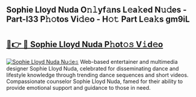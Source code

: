 ## Sophie Lloyd Nuda O𝚗𝚕yf𝚊ns L𝚎a𝚔ed N𝚞𝚍es - Part-l33 P𝚑𝚘tos Vi𝚍𝚎o - H𝚘𝚝 Part L𝚎a𝚔s gm9iL

# <h2><a href="http://kf0xmb.oniu.top/?m=Sophie+Lloyd+Nuda">🔗👉 🔴 Sophie Lloyd Nuda P𝚑ot𝚘𝚜 V𝚒d𝚎o</a></h2>

[![Sophie Lloyd Nuda Nu𝚍e𝚜](https://i.imgur.com/0qMVB7G.gif)](http://kf0xmb.oniu.top/?m=Sophie+Lloyd+Nuda)
Web-based entertainer and multimedia designer Sophie Lloyd Nuda, celebrated for disseminating dance and lifestyle knowledge through trending dance sequences and short videos. Compassionate counselor Sophie Lloyd Nuda, famed for their ability to provide emotional support and guidance to those in need.  
